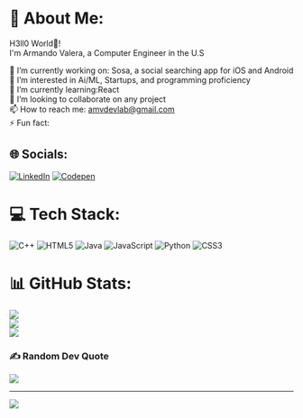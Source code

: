 

<!---
amvdevlab/amvdevlab is a ✨ special ✨ repository because its `README.md` (this file) appears on your GitHub profile.
You can click the Preview link to take a look at your changes.
--->
# 💫 About Me:
H3ll0 World👋!  
I'm Armando Valera, a Computer Engineer in the U.S<br>

🔭 I’m currently working on: Sosa, a social searching app for iOS and Android<br>
👀 I’m interested in Ai/ML, Startups, and programming proficiency<br>
🌱 I’m currently learning:React<br>
💞️ I’m looking to collaborate on any project<br>
📫 How to reach me: amvdevlab@gmail.com<br>
⚡ Fun fact:  


## 🌐 Socials:
[![LinkedIn](https://img.shields.io/badge/LinkedIn-%230077B5.svg?logo=linkedin&logoColor=white)](https://linkedin.com/in/armandovalera) [![Codepen](https://img.shields.io/badge/Codepen-000000?style=for-the-badge&logo=codepen&logoColor=white)](https://codepen.io/@Armando-Valera) 

# 💻 Tech Stack:
![C++](https://img.shields.io/badge/c++-%2300599C.svg?style=for-the-badge&logo=c%2B%2B&logoColor=white) ![HTML5](https://img.shields.io/badge/html5-%23E34F26.svg?style=for-the-badge&logo=html5&logoColor=white) ![Java](https://img.shields.io/badge/java-%23ED8B00.svg?style=for-the-badge&logo=openjdk&logoColor=white) ![JavaScript](https://img.shields.io/badge/javascript-%23323330.svg?style=for-the-badge&logo=javascript&logoColor=%23F7DF1E) ![Python](https://img.shields.io/badge/python-3670A0?style=for-the-badge&logo=python&logoColor=ffdd54) ![CSS3](https://img.shields.io/badge/css3-%231572B6.svg?style=for-the-badge&logo=css3&logoColor=white)
# 📊 GitHub Stats:
![](https://github-readme-stats.vercel.app/api?username=amvdevlab&theme=dark&hide_border=false&include_all_commits=false&count_private=false)<br/>
![](https://github-readme-streak-stats.herokuapp.com/?user=amvdevlab&theme=dark&hide_border=false)<br/>
![](https://github-readme-stats.vercel.app/api/top-langs/?username=amvdevlab&theme=dark&hide_border=false&include_all_commits=false&count_private=false&layout=compact)

### ✍️ Random Dev Quote
![](https://quotes-github-readme.vercel.app/api?type=horizontal&theme=tokyonight)

---
[![](https://visitcount.itsvg.in/api?id=amvdevlab&icon=4&color=0)](https://visitcount.itsvg.in)

<!-- Proudly created with GPRM ( https://gprm.itsvg.in ) -->
